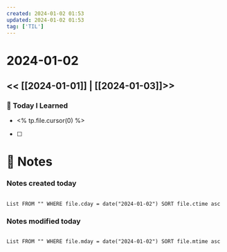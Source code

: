 ```yaml
---
created: 2024-01-02 01:53
updated: 2024-01-02 01:53
tag: ['TIL']
---
```

# 2024-01-02
<< [[2024-01-01]] | [[2024-01-03]]>>
---

### 📅 Today I Learned
- <% tp.file.cursor(0) %>

- [ ]


# 📝 Notes
### Notes created today
```dataview

List FROM "" WHERE file.cday = date("2024-01-02") SORT file.ctime asc

```

### Notes modified today
```dataview

List FROM "" WHERE file.mday = date("2024-01-02") SORT file.mtime asc

```